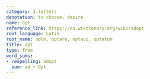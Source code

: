 ```yaml
---
category: 3-letters
denotation: to choose, desire
name: opt
reference_link: https://en.wiktionary.org/wiki/adopt
root_language: Latin
root_name: opto, optare, optavi, optatum
title: opt
type: free
word_sums:
- respelling: adopt
  sum: ad + Opt
---
```

